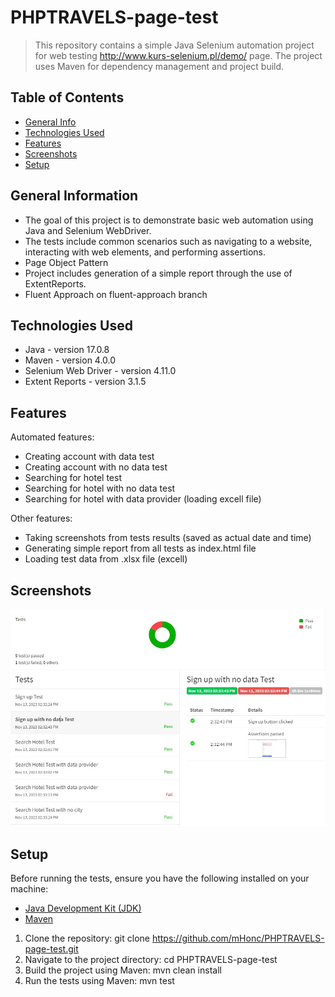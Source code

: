 # PHPTRAVELS-page-test
> This repository contains a simple Java Selenium automation project for web testing http://www.kurs-selenium.pl/demo/ page. The project uses Maven for dependency management and project build.

## Table of Contents
* [General Info](#general-information)
* [Technologies Used](#technologies-used)
* [Features](#features)
* [Screenshots](#screenshots)
* [Setup](#setup)


## General Information
- The goal of this project is to demonstrate basic web automation using Java and Selenium WebDriver. 
- The tests include common scenarios such as navigating to a website, interacting with web elements, and performing assertions.
- Page Object Pattern
- Project includes generation of a simple report through the use of ExtentReports.
- Fluent Approach on fluent-approach branch 


## Technologies Used
- Java - version 17.0.8
- Maven - version 4.0.0
- Selenium Web Driver - version 4.11.0
- Extent Reports - version 3.1.5


## Features
Automated features:
- Creating account with data test
- Creating account with no data test
- Searching for hotel test
- Searching for hotel with no data test
- Searching for hotel with data provider (loading excell file)

Other features:
- Taking screenshots from tests results (saved as actual date and time)
- Generating simple report from all tests as index.html file
- Loading test data from .xlsx file (excell)


## Screenshots
![Example screenshot](src/test/resources/screenshots/report1.jpg)


## Setup
Before running the tests, ensure you have the following installed on your machine:
- [Java Development Kit (JDK)](https://www.oracle.com/java/technologies/javase-downloads.html)
- [Maven](https://maven.apache.org/download.cgi)

1. Clone the repository: git clone https://github.com/mHonc/PHPTRAVELS-page-test.git
2. Navigate to the project directory: cd PHPTRAVELS-page-test
3. Build the project using Maven: mvn clean install
4. Run the tests using Maven: mvn test

